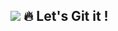 ## <img src="https://img.shields.io/badge/github-181717?style=for-the-badge&logo=github&logoColor=white"> 🔥 Let's Git it !

